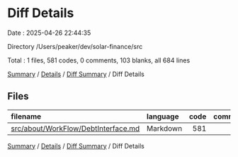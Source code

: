 # Diff Details

Date : 2025-04-26 22:44:35

Directory /Users/peaker/dev/solar-finance/src

Total : 1 files,  581 codes, 0 comments, 103 blanks, all 684 lines

[Summary](results.md) / [Details](details.md) / [Diff Summary](diff.md) / Diff Details

## Files
| filename | language | code | comment | blank | total |
| :--- | :--- | ---: | ---: | ---: | ---: |
| [src/about/WorkFlow/DebtInterface.md](/src/about/WorkFlow/DebtInterface.md) | Markdown | 581 | 0 | 103 | 684 |

[Summary](results.md) / [Details](details.md) / [Diff Summary](diff.md) / Diff Details